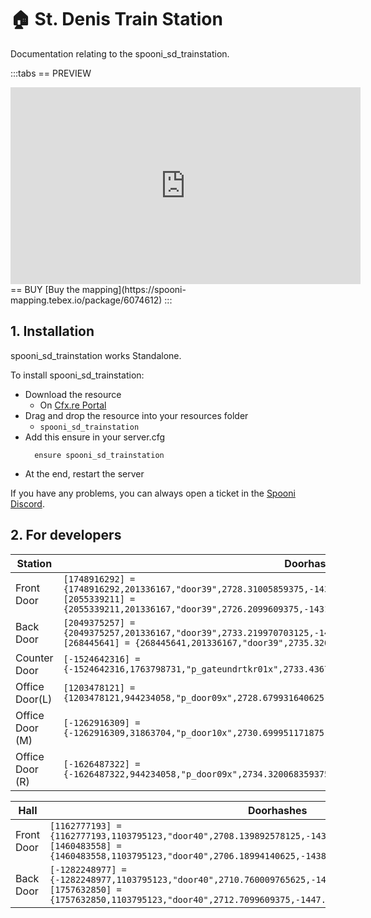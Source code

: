 # 🏠 St. Denis Train Station
Documentation relating to the spooni_sd_trainstation.

:::tabs
== PREVIEW
<iframe width="560" height="315" src="https://www.youtube.com/embed/UU5XO4TC_Qg?si=ZAvcn8Vb4wjiV3Kl" frameborder="0" allow="accelerometer; autoplay; clipboard-write; encrypted-media; gyroscope; picture-in-picture; web-share" allowfullscreen></iframe>
== BUY
[Buy the mapping](https://spooni-mapping.tebex.io/package/6074612)
:::

## 1. Installation
spooni_sd_trainstation works Standalone.  

To install spooni_sd_trainstation:
- Download the resource
  - On [Cfx.re Portal](https://portal.cfx.re/)
- Drag and drop the resource into your resources folder
  - `spooni_sd_trainstation`
- Add this ensure in your server.cfg
  ```
    ensure spooni_sd_trainstation
  ```
- At the end, restart the server

If you have any problems, you can always open a ticket in the [Spooni Discord](https://discord.gg/spooni).

## 2. For developers
| Station                   | Doorhashes
|---------------------------|----------------------------------------------------------------------------------|
| Front Door                | `[1748916292] = {1748916292,201336167,"door39",2728.31005859375,-1430.1700439453125,45.34000015258789}` <br> `[2055339211] = {2055339211,201336167,"door39",2726.2099609375,-1431.1500244140625,45.34000015258789}`
| Back Door                 | `[2049375257] = {2049375257,201336167,"door39",2733.219970703125,-1437.4599609375,45.33267974853515}` <br> `[268445641] = {268445641,201336167,"door39",2735.320068359375,-1436.47998046875,45.33267974853515}`
| Counter Door              | `[-1524642316] = {-1524642316,1763798731,"p_gateundrtkr01x",2733.436767578125,-1429.718505859375,45.05996704101562}`
| Office Door(L)            | `[1203478121] = {1203478121,944234058,"p_door09x",2728.679931640625,-1431.3900146484375,51.55926513671875}`
| Office Door (M)           | `[-1262916309] = {-1262916309,31863704,"p_door10x",2730.699951171875,-1431.4599609375,51.56363296508789}`
| Office Door (R)           | `[-1626487322] = {-1626487322,944234058,"p_door09x",2734.320068359375,-1435.239990234375,51.5598258972168}`

| Hall                      | Doorhashes
|---------------------------|----------------------------------------------------------------------------------|
| Front Door                | `[1162777193] = {1162777193,1103795123,"door40",2708.139892578125,-1437.949951171875,45.33467483520508}` <br> `[1460483558] = {1460483558,1103795123,"door40",2706.18994140625,-1438.8599853515625,45.33467483520508}`
| Back Door                 | `[-1282248977] = {-1282248977,1103795123,"door40",2710.760009765625,-1448.5799560546875,45.33761596679687}` <br> `[1757632850] = {1757632850,1103795123,"door40",2712.7099609375,-1447.6700439453125,45.33761596679687}`
